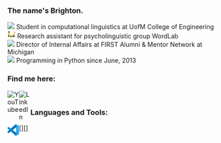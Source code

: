 ### The name's Brighton.

<img src="https://brand.umich.edu/assets/brand/style-guide/logo-guidelines/Block_M-Hex.png" width="18px"> Student in computational linguistics at UofM College of Engineering
<br />
<img src="img/Wordlab%20Logo-04.png" width="18px"> Research assistant for psycholinguistic group WordLab
<br />
<img src="https://famnm.club/img/icon-monochrome-dark.png" width="18px"> Director of Internal Affairs at FIRST Alumni & Mentor Network at Michigan
<br />
<img src="https://upload.wikimedia.org/wikipedia/commons/thumb/c/c3/Python-logo-notext.svg/1200px-Python-logo-notext.svg.png" width="18px"> Programming in Python since June, 2013
<br />

### Find me here:

[<img align="left" alt="YouTube" width="26px" src="https://cdn.icon-icons.com/icons2/2699/PNG/512/youtube_logo_icon_168737.png"/>][youtube]
[<img align="left" alt="LinkedIn" width="26px" src="https://upload.wikimedia.org/wikipedia/commons/thumb/c/ca/LinkedIn_logo_initials.png/768px-LinkedIn_logo_initials.png"/>][linkedin]

<br />

### Languages and Tools:

[<img align="left" alt="Visual Studio Code" width="26px" src="https://raw.githubusercontent.com/github/explore/80688e429a7d4ef2fca1e82350fe8e3517d3494d/topics/visual-studio-code/visual-studio-code.png"/>][]

[youtube]: https://www.youtube.com/channel/UC6txpOCWxeZI_KPf4LClS6A
[linkedin]: https://www.linkedin.com/in/brighton-p-9569a7194/